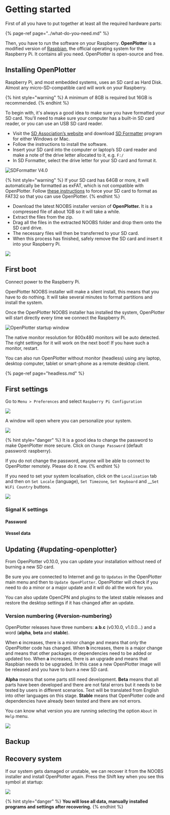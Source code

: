 # Getting started

First of all you have to put together at least all the required hardware parts:

{% page-ref page="../what-do-you-need.md" %}

Then, you have to run the software on your Raspberry. **OpenPlotter** is a modified version of [Raspbian](https://www.raspbian.org/), the official operating system for the Raspberry Pi. It contains all you need. OpenPlotter is open-source and free.

## Installing OpenPlotter

Raspberry Pi, and most embedded systems, uses an SD card as Hard Disk. Almost any micro-SD-compatible card will work on your Raspberry.

{% hint style="warning" %}
A minimum of 8GB is required but 16GB is recommended.
{% endhint %}

To begin with, it's always a good idea to make sure you have formatted your SD card. You'll need to make sure your computer has a built-in SD card reader, or you can use an USB SD card reader.

* Visit the [SD Association’s website](http://www.sdcard.org//) and download [SD Formatter](https://www.sdcard.org/downloads/formatter_4/index.html) program for either Windows or Mac.
* Follow the instructions to install the software.
* Insert your SD card into the computer or laptop’s SD card reader and make a note of the drive letter allocated to it, e.g. `F:/`
* In SD Formatter, select the drive letter for your SD card and format it.

![SDFormatter V4.0](../.gitbook/assets/sd-formatter.jpg)

{% hint style="warning" %}
If your SD card has 64GB or more, it will automatically be formatted as exFAT, which is not compatible with OpenPlotter. Follow [these instructions](https://www.raspberrypi.org/documentation/installation/sdxc_formatting.md) to force your SD card to format as FAT32 so that you can use OpenPlotter.
{% endhint %}

* Download the latest NOOBS installer version of **OpenPlotter.** It is a compressed file of about 1GB so it will take a while. 
* Extract the files from the zip.
* Drag all the files in the extracted NOOBS folder and drop them onto the SD card drive.
* The necessary files will then be transferred to your SD card.
* When this process has finished, safely remove the SD card and insert it into your Raspberry Pi.

![](../.gitbook/assets/boot1.png)

## First boot

Connect power to the Raspberry Pi.

OpenPlotter NOOBS installer will make a silent install, this means that you have to do nothing. It will take several minutes to format partitions and install the system.



Once the OpenPlotter NOOBS installer has installed the system, OpenPlotter will start directly every time we connect the Raspberry Pi.

![OpenPlotter startup window](../.gitbook/assets/startup.png)

The native monitor resolution for 800x480 monitors will be auto detected. The right settings for it will work on the next boot! If you have such a monitor, restart.

You can also run OpenPlotter without monitor \(headless\) using any laptop, desktop computer, tablet or smart-phone as a remote desktop client.

{% page-ref page="headless.md" %}

## First settings

Go to `Menu > Preferences` and select `Raspberry Pi Configuration`

![](../.gitbook/assets/rpisetup1.jpg)

A window will open where you can personalize your system. 

![](../.gitbook/assets/rpisetup3.jpg)

{% hint style="danger" %}
It is a good idea to change the password to make OpenPlotter more secure. Click on `Change Password` \(default password: raspberry\).

If you do not change the password, anyone will be able to connect to OpenPlotter remotely. Please do it now.
{% endhint %}

If you need to set your system localisation, click on the `Localisation` tab and then on `Set Locale` \(language\), `Set Timezone`_,_ `Set Keyboard` and __`Set WiFi Country` buttons.

![](../.gitbook/assets/rpisetup2.jpg)

### Signal K settings

#### Password

#### Vessel data

## Updating {#updating-openplotter}

From OpenPlotter  v0.10.0, you can update your installation without need of burning a new SD card.

Be sure you are connected to Internet and go to `Updates` in the OpenPlotter main menu and then to `Update OpenPlotter`. OpenPlotter will check if you need to do a minor or a major update and it will do all the work for you.

You can also update OpenCPN and plugins to the latest stable releases and restore the desktop settings if it has changed after an update.

### Version numbering {#version-numbering}

OpenPlotter releases have three numbers: **a**.**b**.**c** \(v0.10.0, v1.0.0...\) and a word \(**alpha**, **beta** and **stable**\).

When **c** increases, there is a minor change and means that only the OpenPlotter code has changed. When **b** increases, there is a major change and means that other packages or dependencies need to be added or updated too. When **a** increases, there is an upgrade and means that Raspbian needs to be upgraded. In this case a new OpenPlotter image will be released and you have to burn a new SD card.

**Alpha** means that some parts still need development. **Beta** means that all parts have been developed and there are not fatal errors but it needs to be tested by users in different scenarios. Text will be translated from English into other languages on this stage. **Stable** means that OpenPlotter code and dependencies have already been tested and there are not errors.

You can know what version you are running selecting the option `About` in `Help` menu.

![](../.gitbook/assets/about.png)

## Backup

## Recovery system

If our system gets damaged or unstable, we can recover it from the NOOBS installer and install OpenPlotter again. Press the Shift key when you see this symbol at startup:

![](../.gitbook/assets/recovery.png)

{% hint style="danger" %}
**You will lose all data, manually installed programs and settings after recovering.**
{% endhint %}

